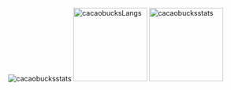 <p align="left">
  <img alt="cacaobucksstats" src="https://github-profile-summary-cards.vercel.app/api/cards/profile-details?username=cacaobucks&theme=dracula" />
  <img alt="cacaobucksLangs" height="150px" src="https://github-readme-stats.vercel.app/api/top-langs/?username=cacaobucks&layout=compact&show_icons=true&theme=onedark" />
  <img alt="cacaobucksstats" height="150px" src="https://github-readme-stats.vercel.app/api?username=cacaobucks&theme=onedark&show_icons=ture"/>
</p>
